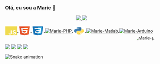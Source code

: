 ### Olá, eu sou a Marie 👋
<div align="center">
  <a href="https://github.com/marieclayre">
  <img height="180em" src="https://github-readme-stats.vercel.app/api?username=marieclayre&show_icons=true&theme=swift&include_all_commits=true&count_private=true"/>
  <img height="180em" src="https://github-readme-stats.vercel.app/api/top-langs/?username=marieclayre&layout=compact&langs_count=7&theme=swift"/>
</div>
<div style="display: inline_block"><br>
  <img align="center" alt="Marie-Js" height="30" width="40" src="https://raw.githubusercontent.com/devicons/devicon/master/icons/javascript/javascript-plain.svg">
  <img align="center" alt="Marie-HTML" height="30" width="40" src="https://raw.githubusercontent.com/devicons/devicon/master/icons/html5/html5-original.svg">
  <img align="center" alt="Marie-CSS" height="30" width="40" src="https://raw.githubusercontent.com/devicons/devicon/master/icons/css3/css3-original.svg">
  <img align="center" alt="Marie-PHP" height="30" width="40" src="https://cdn.jsdelivr.net/gh/devicons/devicon/icons/php/php-plain.svg">
  <img align="center" alt="Marie-Python" height="30" width="40" src="https://raw.githubusercontent.com/devicons/devicon/master/icons/python/python-original.svg">
  <img align="center" alt="Marie-Matlab" height="30" width="40" src="https://cdn.jsdelivr.net/gh/devicons/devicon/icons/matlab/matlab-original.svg">
  <img align="center" alt="Marie-Arduino" height="30" width="40" src="https://cdn.jsdelivr.net/gh/devicons/devicon/icons/arduino/arduino-original.svg">
  
  <img align="right" alt="Marie-pic" height="150" style="border-radius:50px;" src="https://media.discordapp.net/attachments/763905753475448852/932309374892900472/download20220100132404.png?width=473&height=473">
</div>
  
  ##
 
<div> 
  <a href="https://instagram.com/marieclayre" target="_blank"><img src="https://img.shields.io/badge/-Instagram-%23E4405F?style=for-the-badge&logo=instagram&logoColor=white" target="_blank"></a>
 <a href="https://discord.gg/wagxzStdcR" target="_blank"><img src="https://img.shields.io/badge/Discord-7289DA?style=for-the-badge&logo=discord&logoColor=white" target="_blank"></a> 
  <a href = "mailto:marieclayre@gmail.com"><img src="https://img.shields.io/badge/-Gmail-%23333?style=for-the-badge&logo=gmail&logoColor=white" target="_blank"></a>
  <a href="https://www.linkedin.com/in/marieclayre" target="_blank"><img src="https://img.shields.io/badge/-LinkedIn-%230077B5?style=for-the-badge&logo=linkedin&logoColor=white" target="_blank"></a> 
 
  ![Snake animation](https://github.com/marieclayre/marieclayre/blob/output/github-contribution-grid-snake.svg)
 
</div>
